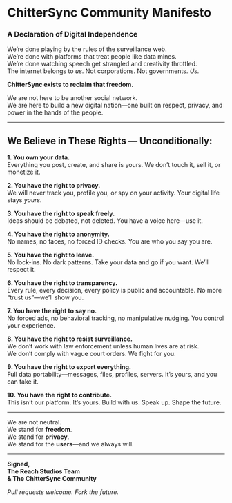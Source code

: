 # ChitterSync Community Manifesto  
### A Declaration of Digital Independence

We’re done playing by the rules of the surveillance web.  
We’re done with platforms that treat people like data mines.  
We’re done watching speech get strangled and creativity throttled.  
The internet belongs to *us*. Not corporations. Not governments. *Us.*

**ChitterSync exists to reclaim that freedom.**

We are not here to be another social network.  
We are here to build a new digital nation—one built on respect, privacy, and power in the hands of the people.

---

## We Believe in These Rights — Unconditionally:

**1. You own your data.**  
Everything you post, create, and share is yours. We don’t touch it, sell it, or monetize it.

**2. You have the right to privacy.**  
We will never track you, profile you, or spy on your activity. Your digital life stays *yours*.

**3. You have the right to speak freely.**  
Ideas should be debated, not deleted. You have a voice here—use it.

**4. You have the right to anonymity.**  
No names, no faces, no forced ID checks. You are who you say you are.

**5. You have the right to leave.**  
No lock-ins. No dark patterns. Take your data and go if you want. We’ll respect it.

**6. You have the right to transparency.**  
Every rule, every decision, every policy is public and accountable. No more “trust us”—we’ll show you.

**7. You have the right to say no.**  
No forced ads, no behavioral tracking, no manipulative nudging. You control your experience.

**8. You have the right to resist surveillance.**  
We don’t work with law enforcement unless human lives are at risk.  
We don’t comply with vague court orders. We fight for you.

**9. You have the right to export everything.**  
Full data portability—messages, files, profiles, servers. It’s yours, and you can take it.

**10. You have the right to contribute.**  
This isn’t our platform. It’s yours. Build with us. Speak up. Shape the future.

---

We are not neutral.  
We stand for **freedom**.  
We stand for **privacy**.  
We stand for the **users**—and we always will.

---

**Signed,**  
**The Reach Studios Team**  
**& The ChitterSync Community**

*Pull requests welcome. Fork the future.*